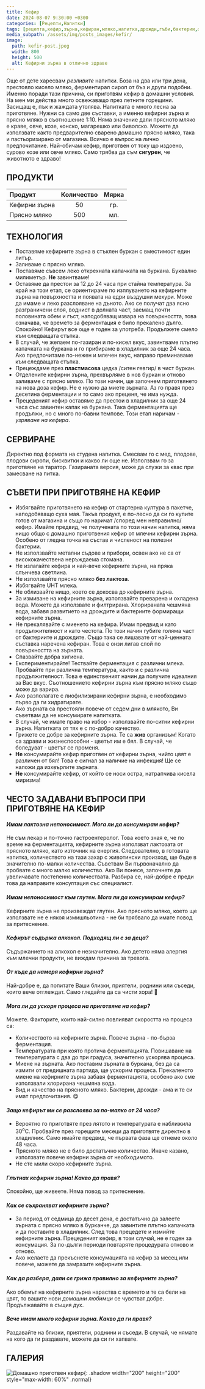 ```yaml
---
title: Кефир
date: 2024-08-07 9:30:00 +0300
categories: [Рецепти,Напитки]
tags: [рецепта,кефир,зърна,кефиран,мляко,напитка,дрожди,гъби,бактерии,ферментация,пробиотик]     # TAG names should always be lowercase
media_subpath: /assets/img/posts_images/kefir/
image:
  path: kefir-post.jpeg
  width: 800
  height: 500
  alt: Кефирни зърна в отлично здраве
---
```


Още от дете харесвам *резливите* напитки. Боза на два или три дена, престояло кисело мляко, ферментирал сироп от бъз и други подобни. Именно поради тази причина, си приготвям кефир в домашни условия. На мен ми действа много освежаващо през летните горещини. Засищащ е, пък и жаждата утолява. Напитката е много лесна за приготвяне. Нужни са само две съставки, а именно кефирни зърна и прясно мляко в съотношение 1:10. Няма значение дали прясното мляко е краве, овче, козе, конско, магарешко или биволско. Можете да използвате както предварително сварено домашно прясно мляко, така и пастьоризирано от магазина. Всичко е въпрос на лично предпочитание. Най-обичам кефир, приготвен от току що издоено, сурово козе или овче мляко. Само трябва да съм **сигурен**, че животното е здраво!

## **ПРОДУКТИ**

| Продукт                    |Количество  |Мярка   |
|:---------------------------|:----------:|:------:|
|Кефирни зърна               |50          |гр.     |
|Прясно мляко                |500         |мл.     |

## **ТЕХНОЛОГИЯ**

- Поставяме кефирните зърна в стъклен буркан с вместимост един литър.
- Заливаме с прясно мляко.
- Поставяме съвсем леко открехната капачката на буркана. Буквално милиметър. **Не** завинтваме!
- Оставяме да престои за 12 до 24 часа при стайна температура. За край на този етап, се ориентираме по изплуването на кефирните зърна на повърхността и появата на едри въздушни мехури. Може да имаме и леко разслояване на дъното. Ако се получат два ясно разграничени слоя, воднист в долната част, заемащ почти половината обем и гъст, наподобяващ извара на повърхността, това означава, че времето за ферментация е било прекалено дълго. Спокойно! Кефирът все още е годен за употреба. Продължете смело към следващата стъпка.
- В случай, че желаем по-газиран и по-кисел вкус, завинтваме плътно капачката на буркана и го прибираме в хладилник за още 24 часа. Ако предпочитаме по-нежен и млечен вкус, направо преминаваме към следващата стъпка.
- Прецеждаме през **пластмасова** цедка /ситен гевгир/ в чист буркан.
- Отделените кефирни зърна, прехвърляме в нов буркан и отново заливаме с прясно мляко. По този начин, ще започнем приготвянето на нова доза кефир. Не е нужно да миете зърната. Аз го правя през десетина ферментации и то само ако преценя, че има нужда.
- Прецеденият кефир оставяме да престои в хладилник за още 24 часа със завинтен капак на буркана. Така ферментацията ще продължи, но с много по-бавни темпове. Този етап наричам - *узряване на кефира*.

## **СЕРВИРАНЕ**

Директно под формата на студена напитка. Смесвам го с мед, плодове, плодови сиропи, бисквитки и какво ли още не. Използвам го за приготвяне на таратор. Газираната версия, може да служи за квас при замесване на питка.

## **СЪВЕТИ ПРИ ПРИГОТВЯНЕ НА КЕФИР**

- Избягвайте приготвянето на кефир от стартерна култура в пакетче, наподобяващо суха мая. Такъв продукт, е по-лесно да си го купите готов от магазина и също го наричат /според мен неправилно/ кефир. Имайте предвид, че получената по този начин напитка, няма нищо общо с домашно приготвения кефир от млечни кефирни зърна. Особено от гледна точка на състав и численост на полезни бактерии.
- Не използвайте метални съдове и прибори, освен ако не са от висококачествена неръждаема стомана.
- Не излагайте кефира и най-вече кефирните зърна, на пряка слънчева светлина.
- Не използвайте прясно мляко **без лактоза**.
- Избягвайте UHT млека.
- Не облизвайте нищо, което се докосва до кефирните зърна.
- За измиване на кефирните зърна, използвайте преварена и охладена вода. Можете да използвате и филтрирана. Хлорираната чешмяна вода, забавя развитието на дрождите и бактериите формиращи кефирните зърна.
- Не прекалявайте с миенето на кефира. Имам предвид и като продължителност и като честота. По този начин губите голяма част от бактериите и дрождите. Също така се лишавате от най-ценната съставка наречена кефиран. Това е онзи лигав слой по повърхността на зърната.
- Спазвайте добра хигиена.
- Експериментирайте! Тествайте ферментация с различни млека.  Пробвайте при различна температура, както и с различна продължителност. Това е единственият начин да получите идеалния за Вас вкус. Съотношението кефирни зърна към прясно мляко също може да варира.
- Ако разполагате с лиофилизирани кефирни зърна, е необходимо първо да ги хидратирате.
- Ако зърната са престояли повече от седем дни в млякото, Ви съветвам да не консумирате напитката.
- В случай, че имате право на избор - използвайте по-ситни кефирни зърна. Напитката от тях е с по-добро качество.
- Грижете се добре за кефирните зърна. Те са **жив** организъм! Когато са здрави и жизнеспособни - цветът им е бял. В случай, че боледуват - цветът се променя.
- **Не** консумирайте кефир приготвен от кефирни зърна, чийто цвят е различен от бял! Това е сигнал за наличие на инфекция! Ще се наложи да изхвърлите зърната.
- **Не** консумирайте кефир, от който се носи остра, натрапчива кисела миризма!

## **ЧЕСТО ЗАДАВАНИ ВЪПРОСИ ПРИ ПРИГОТВЯНЕ НА КЕФИР**

#### *Имам лактозна непоносимост. Мога ли да консумирам кефир?*

Не съм лекар и по-точно гастроентеролог. Това което зная е, че по време на ферментацията, кефирните зърна използват лактозата от прясното мляко, като източник на енергия. Следователно, в готовата напитка, количеството на тази захар с животински произход, ще бъде в значително по-малки количества. Съветвам Ви първоначално да пробвате с много малко количество. Ако Ви понесе, започнете да увеличавате постепенно количествата. Разбира се, най-добре е преди това да направите консултация със специалист.

#### *Имам непоносимост към глутен. Мога ли да консумирам кефир?*

Кефирните зърна не произвеждат глутен. Ако прясното мляко, което ще използвате не е някоя измишльотина - не би трябвало да имате повод за притеснение.

#### *Кефирът съдържа алкохол. Подходящ ли е за деца?*

Съдържанието на алкохол е незначително. Ако детето няма алергия към млечни продукти, не виждам причина за тревога.

#### *От къде да намеря кефирни зърна?*

Най-добре е, да попитате Ваши близки, приятели, роднини или съседи, които вече отглеждат. Само гледайте да са чисти хора! 🧐

#### *Мога ли да ускоря процеса на приготвяне на кефир?*

Можете. Факторите, които най-силно повлияват скоростта на процеса са:

- Количеството на кефирните зърна. Повече зърна - по-бърза ферментация.
- Температурата при която протича ферментацията. Повишаване на температурата с два до три градуса, значително ускорява процеса.
- Миене на зърната. Ако поставим зърната в буркана, без да са измити от предишната партида, ще ускорим процеса. Прекаленото миене на кефирните зърна забавя ферментацията, особено ако сме използвали хлорирана чешмяна вода.
- Вид и качество на прясното мляко. Бактерии, дрожди - ама и те си имат предпочитания. 😋

#### *Защо кефирът ми се разслоява за по-малко от 24 часа?*

- Вероятно го приготвяте през лятото и температурата е наближила 30<sup>o</sup>C. Пробвайте през горещите месеци да приготвяте директно в хладилник. Само имайте предвид, че първата фаза ще отнеме около 48 часа.
- Прясното мляко не е било достатъчно количество. Иначе казано, използвате повече кефирни зърна от необходимото.
- Не сте мили скоро кефирните зърна.

#### *Глътнах кефирни зърна! Какво да правя?*

Спокойно, ще живеете. Няма повод за притеснение.

#### *Как се съхраняват кефирните зърна?*

- За период от седмица до десет дена, е достатъчно да залеете зърната с прясно мляко в бурканче, да завинтите плътно капачката и да поставите в хладилник. След това прецедете и измийте кефирните зърна. Прецеденият кефир, в този случай, не е годен за консумация. За по-дълги периоди повтаряте процедурата отново и отново.
- Ако желаете да прекъснете консумацията на кефир за месец или повече, можете да замразите кефирните зърна.

#### *Как да разбера, дали се грижа правилно за кефирните зърна?*

Ако обемът на кефирните зърна нараства с времето и те са бели на цвят, то вашите нови *домашни любимци* се чувстват добре. Продължавайте в същия дух.

#### *Вече имам много кефирни зърна. Какво да ги правя?*

Раздавайте на близки, приятели, роднини и съседи. В случай, че нямате на кого да ги раздавате, можете да си ги хапвате.

## **ГАЛЕРИЯ**

![Домашно приготвен кефир](kefir-01.jpeg){: .shadow width="200" height="200" style="max-width: 60%" .normal}
